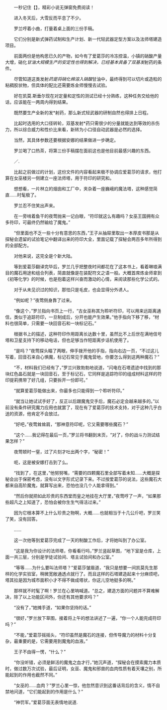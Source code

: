 　　一秒记住【】，精彩小说无弹窗免费阅读！

　　进入冬天后，大雪反而平息了不少。

　　罗兰哼着小曲，打量着桌上面的三份手稿。

　　它们分别是新式弹药试制和生产计划、新一代轻武器定型方案以及法师塔建造项目。

　　前面两份是他构思已久的产物，如今有了爱葛莎的冷冻控温，小镇的硝酸产量大增，硝化*甘油大规模生产的安定性也得到解决，已经基本具备了双基发*射药的条件。

　　尽管知道这类发射*药是将硝化棉溶入硝酸*甘油中，最终得到可以切片或造粒的粘稠胶状物，但具体的配比还需要炼金师慢慢去试验。

　　好在凯莫.斯垂尔现在对定量和定性的测试已经十分熟练，这种任务交给他的话，应该能在一两周内得到结果。

　　既然要生产全新的发*射药，那么新式轻武器的研制自然也得排上日程。

　　比起时选用的大口径转轮，双基发射*药只需很少的分量就能达到等效的杀伤力，所以综合威力和性价比来看，新转为小口径自动武器是必然的选择。

　　当然，其具体参数还要根据安娜的结果做进一步确定。

　　罗兰喝了口热茶，将第三份手稿摆在面前这也是他目前最感兴趣的东西。

　　／.

　　比起之前做过的计划，这份文件的内容看起来极不协调应爱葛莎的请求，他打算在女巫楼另一侧建立一座法师塔，用于符印的研究和。

　　想想看，一片林立的烟囱和工厂中，夹杂着一座巍峨的魔法塔，这种感觉简直……时髦极了。

　　罗兰忍不住笑出声来。

　　在一旁啃着鱼干的夜莺抛来一记白眼，“符印就这么有趣吗？女巫王国拥有众多符印，可最终仍然输给了魔鬼。”

　　“但里面也不乏一些十分有意思的东西，”王子从抽屉里取出一本厚皮书那是从探秘会遗留的试验笔记中翻译出来的符印大全，里面记载了探秘会两百多年所得到的全部配方。

　　对他来说，这完全是个新大陆。

　　等到爱葛莎翻译完毕后，罗兰几乎把整夜时间都花在了这本书上，看着琳琅满目的魔石用途和组合列表，简直就像是在装配符文之语一般。大概首席炼金师拿到《初等化学》的时候，也是抱着这样兴奋而激动的心情，来阅读那些化学公式的。

　　对于从未见识过的知识，那怕只是毛皮，也会显得分外诱人。

　　“例如呢？”夜莺侧身靠了过来。

　　“像这个，”罗兰指向书页上一行，“古女巫称其为聆听符印，可以用来远距离通信，类似于追踪符印，一旦制成后，分开也能产生效果。”他手指向下移了移，“材料也很简单，只需要一块回音石和一块标记石。”

　　根据书上的描述，这种符印作用距离长达数十里，虽然比不上后世在满地信号塔和卫星支持下的移动电话，但也足够当作短距离步话机使用了。

　　“是吗？”夜莺探头瞄了两眼，伸手拨开他的手指，指向右边一页，“不过这儿写着，回音石来自心惧魔，标记石常见于魔鬼营地，你要怎么得到这两种魔石？”

　　“不，材料我们已经有了，”罗兰兴致勃勃地说道，“闪电在石塔遗迹中找到的那块红色晶石就是一块回音石，至于标记石，它同样是追踪符印的组成材料这样的符印提莉携带了好几组，只要拆开一份即可。”

　　“就算爱葛莎能做出来，你最多也只能得到一个聆听符印。”

　　“就当让她试试手好了，反正以后跟魔鬼交手后，魔石必定会越来越多的。”以前没有条件研究魔力应用也就罢了，现在有了爱葛莎的技术支持，对于这种几乎白送的资源，他肯定不会放过。

　　“好吧，”夜莺耸耸肩，“那神意符印呢，它又需要哪些魔石？”

　　“这个……我记得在最后一页，”罗兰将书翻到末页，“对了，你的战斗力测试结果怎样？”

　　夜莺顿时一窒，过了片刻才吐出两个字，“秘密！”

　　呃，这是被安娜打击到了么。

　　“找到了，在这里，”他努努嘴，“需要的四颗魔石里全部写着未知……大概是探秘会出于保密考虑，没有以文字形式记录下来。不过按爱葛莎的说法，这些魔石大都来自高阶魔鬼，就算写出来，恐怕也没几个人能拿得到。”

　　“然后你就把如此珍贵的东西堂而皇之地挂在大厅里，”夜莺哼了一声，“如果那些超凡之上知道了，恐怕会被你生生气得活过来。”

　　因为它根本算不上什么珍贵之物啊，大概……也就相当于十几公斤吧，罗兰笑了笑，没有回答。

　　……

　　这一次他等到爱葛莎完成了一天的制酸工作后，才将她叫到了办公室。

　　“这是我为你设计的法师塔，你看看行吗，”罗兰竖起草图，“地下室是仓库，上面一共三层，分别是学徒试验间、塔主试验间和办公室。”

　　“等等……为什么要叫法师塔？”爱葛莎皱眉道，“我只是想要一间凯莫先生那样的化学实验室，稍微宽敞通透点就行了。而且这样的石塔建造起来十分麻烦吧，塔其拉是因为城市面积小才不得不做成塔状，你这儿空地挺多的啊。”

　　那样就不时髦了啊！罗兰在心里呐喊道。“总之，建造方面的问题并不算难解决，除了以上功能区间外，你还有其他要求吗？”

　　“没有了，”她摊手道，“如果你坚持的话。”

　　“很好，”罗兰放下草图，接着将上午的想法讲述了一遍，“你一个人能完成符印吗？”

　　“不能，”爱葛莎摇摇头，“符印虽然是魔石的连接，但传导魔力的材料十分复杂，最重要的是，它需要用到魔鬼的血液。”

　　王子不由得一愣，“什么？”

　　“你没听错，必须是鲜活的魔鬼之血才行，”她沉声道，“探秘会在摸索魔力本质时，做过数万次试验，最后证明，女巫、魔鬼和邪兽的血肉性质有着天壤之别，所能起到的作用也截然不同。”

　　“女巫的……血肉？”罗兰心里一惊，他忽然意识到这番话背后的含义，情不自禁地问道，“它们能起到的作用是什么？”

　　“神罚军。”爱葛莎面无表情地说道.

